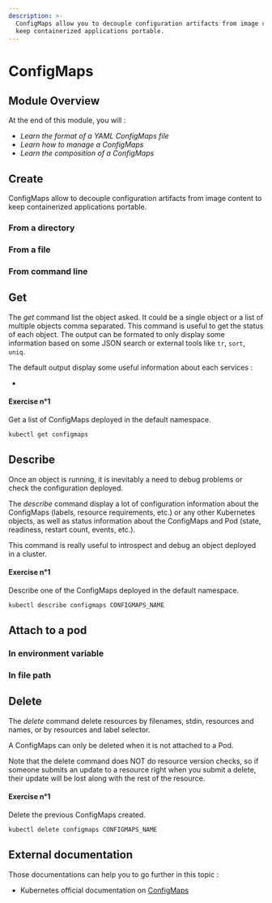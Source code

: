 ```yaml
---
description: >-
  ConfigMaps allow you to decouple configuration artifacts from image content to
  keep containerized applications portable.
---
```


# ConfigMaps

## Module Overview

At the end of this module, you will :

* _Learn the format of a YAML ConfigMaps file_
* _Learn how to manage a ConfigMaps_
* _Learn the composition of a ConfigMaps_

## Create

ConfigMaps allow to decouple configuration artifacts from image content to keep containerized applications portable.

### From a directory

### From a file

### From command line

## Get

The _get_ command list the object asked. It could be a single object or a list of multiple objects comma separated. This command is useful to get the status of each object. The output can be formated to only display some information based on some JSON search or external tools like `tr`, `sort`, `uniq`.

The default output display some useful information about each services :

* 
#### Exercise n°1

Get a list of ConfigMaps deployed in the default namespace.

```bash
kubectl get configmaps
```

## Describe

Once an object is running, it is inevitably a need to debug problems or check the configuration deployed.

The _describe_ command display a lot of configuration information about the ConfigMaps \(labels, resource requirements, etc.\) or any other Kubernetes objects, as well as status information about the ConfigMaps and Pod \(state, readiness, restart count, events, etc.\).

This command is really useful to introspect and debug an object deployed in a cluster.

#### Exercise n°1

Describe one of the ConfigMaps deployed in the default namespace.

```bash
kubectl describe configmaps CONFIGMAPS_NAME
```

## Attach to a pod

### In environment variable

### In file path

## Delete

The _delete_ command delete resources by filenames, stdin, resources and names, or by resources and label selector.

A ConfigMaps can only be deleted when it is not attached to a Pod.

Note that the delete command does NOT do resource version checks, so if someone submits an update to a resource right when you submit a delete, their update will be lost along with the rest of the resource.

#### Exercise n°1

Delete the previous ConfigMaps created.

```bash
kubectl delete configmaps CONFIGMAPS_NAME
```

## External documentation

Those documentations can help you to go further in this topic :

* Kubernetes official documentation on [ConfigMaps](https://kubernetes.io/docs/tasks/configure-pod-container/configure-pod-configmap/)

